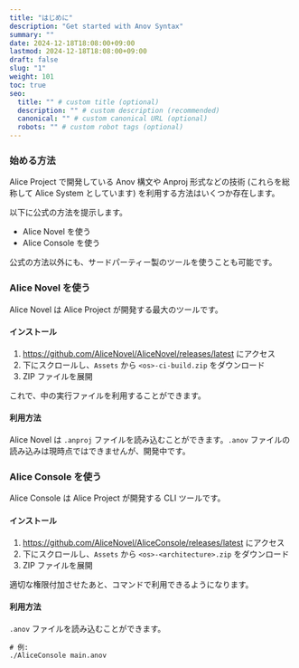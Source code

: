 ```yaml
---
title: "はじめに"
description: "Get started with Anov Syntax"
summary: ""
date: 2024-12-18T18:08:00+09:00
lastmod: 2024-12-18T18:08:00+09:00
draft: false
slug: "1"
weight: 101
toc: true
seo:
  title: "" # custom title (optional)
  description: "" # custom description (recommended)
  canonical: "" # custom canonical URL (optional)
  robots: "" # custom robot tags (optional)
---
```


### 始める方法

Alice Project で開発している Anov 構文や Anproj 形式などの技術 (これらを総称して Alice System としています) を利用する方法はいくつか存在します。

以下に公式の方法を提示します。

- Alice Novel を使う
- Alice Console を使う

公式の方法以外にも、サードパーティー製のツールを使うことも可能です。

### Alice Novel を使う

Alice Novel は Alice Project が開発する最大のツールです。

#### インストール

1. https://github.com/AliceNovel/AliceNovel/releases/latest にアクセス
1. 下にスクロールし、`Assets` から `<os>-ci-build.zip` をダウンロード
1. ZIP ファイルを展開

これで、中の実行ファイルを利用することができます。

#### 利用方法

Alice Novel は `.anproj` ファイルを読み込むことができます。`.anov` ファイルの読み込みは現時点ではできませんが、開発中です。

### Alice Console を使う

Alice Console は Alice Project が開発する CLI ツールです。

#### インストール

1. https://github.com/AliceNovel/AliceConsole/releases/latest にアクセス
1. 下にスクロールし、`Assets` から `<os>-<architecture>.zip` をダウンロード
1. ZIP ファイルを展開

適切な権限付加させたあと、コマンドで利用できるようになります。

#### 利用方法

`.anov` ファイルを読み込むことができます。

```shell
# 例:
./AliceConsole main.anov
```
